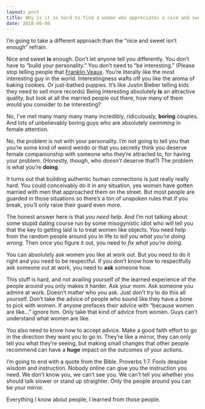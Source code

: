 ```yaml
---
layout: post
title: Why is it so hard to find a woman who appreciates a nice and sweet guy?
date: 2018-06-06
---
```


<p>I’m going to take a different approach than the “nice and sweet isn’t enough” refrain.</p><p>Nice and sweet <b>is</b> enough. Don’t let anyone tell you differently. You don’t have to “build your personality.” You don’t need to “be interesting.” (Please stop telling people that <a href="/profile/Franklin-Veaux">Franklin Veaux</a>. You’re literally like the most interesting guy in the world. Interestingness wafts off you like the aroma of baking cookies. Or just-bathed puppies. It’s like Justin Bieber telling kids they need to sell more records) Being interesting absolutely <b>is</b> an attractive quality, but look at all the married people out there, how many of them would you consider to be interesting?</p><p>No, I’ve met many many many many incredibly, ridiculously, <b>boring</b> couples. And lots of unbelievably boring guys who are absolutely <i>swimming</i> in female attention.</p><p>No, the problem is not with your personality. I’m not going to tell you that you’re some kind of weird weirdo or that you secretly think you deserve female companionship with someone who they’re attracted to, for having your problem. (Honestly, though, who <i>doesn’t</i> deserve that?) The problem is what you’re <b>doing</b>.</p><p>It turns out that building authentic human connections is just really really hard. You could conceivably do it in any situation, yes women have gotten married with men that approached them on the street. But most people are guarded in those situations so there’s a ton of unspoken rules that if you break, you’ll only raise their guard even more.</p><p>The honest answer here is that <i>you need help</i>. And I’m not talking about some stupid dating course run by some misogynistic idiot who will tell you that the key to getting laid is to treat women like objects. You need help from the random people around you in life to <i>tell you what you’re doing wrong</i>. Then once you figure it out, you need to <i>fix what you’re doing</i>.</p><p>You can absolutely ask women you like at work out. But you need to do it right and you need to be respectful. If you don’t know how to respectfully ask someone out at work, you need to <b>ask</b> someone how.</p><p>This stuff is hard, and not availing yourself of the learned experience of the people around you only makes it harder. Ask your mom. Ask someone you admire at work. Doesn’t matter who you ask. Just don’t try to do this all yourself. Don’t take the advice of people who sound like they have a bone to pick with women. If anyone prefaces their advice with “because women are like…” ignore him. Only take that kind of advice from women. Guys can’t understand what women are like.</p><p>You also need to know how to accept advice. Make a good faith effort to go in the direction they want you to go in. They’re like a mirror, they can only tell you what they’re seeing, but making small changes that other people recommend can have a <b>huge</b> impact on the outcomes of your actions.</p><p>I’m going to end with a quote from the Bible. Proverbs 1:7. Fools despise wisdom and instruction. Nobody online can give you the instruction you need. We don’t know you, we can’t see you. We can’t tell you whether you should talk slower or stand up straighter. Only the people around you can be your mirror.</p><p>Everything I know about people, I learned from those people.</p>
